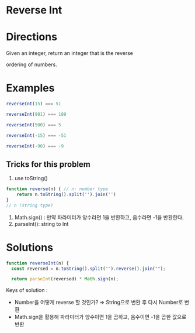 # Reverse Int

# Directions

Given an integer, return an integer that is the reverse

ordering of numbers.

# Examples

```jsx
reverseInt(15) === 51
```

```jsx
reverseInt(981) === 189
```

```jsx
reverseInt(500) === 5
```

```jsx
reverseInt(-15) === -51
```

```jsx
reverseInt(-90) === -9
```

## Tricks for this problem

1. use toString()

```jsx
function reverse(n) { // n: number type
	return n.toString().split('').join('')
}
// n (string type)
```

1. Math.sign() : 만약 파라미터가 양수라면 1을 반환하고, 음수라면 -1을 반환한다.
2. parseInt(): string to Int

# Solutions

```jsx
function reverseInt(n) {
  const reversed = n.toString().split("").reverse().join("");

  return parseInt(reversed) * Math.sign(n);
```

Keys of solution : 

- Number을 어떻게 reverse 할 것인가? ⇒ String으로 변환 후 다시 Number로 변환
- Math.sign을 활용해 파라미터가 양수이면 1을 곱하고, 음수이면 -1을 곱한 값으로 반환